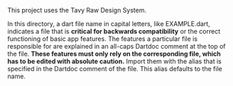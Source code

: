 This project uses the Tavy Raw Design System.

In this directory, a dart file name in capital letters, like EXAMPLE.dart, indicates a file that is **critical for backwards compatibility** or the correct functioning of basic app features.
The features a particular file is responsible for are explained in an all-caps Dartdoc comment at the top of the file.
**These features must only rely on the corresponding file, which has to be edited with absolute caution.**
Import them with the alias that is specified in the Dartdoc comment of the file. This alias defaults to the file name.